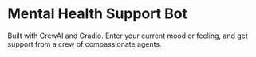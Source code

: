 # Mental Health Support Bot

Built with CrewAI and Gradio. Enter your current mood or feeling, and get support from a crew of compassionate agents.

